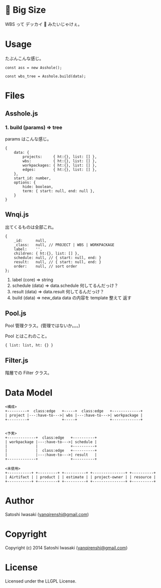 # 💩 Big Size
WBS って デッカイ 💩 みたいじゃけぇ。

# Usage

たぶんこんな感じ。

```
const ass = new Asshole();

const wbs_tree = Asshole.build(data);
```

# Files

## Asshole.js

### 1. build (params) => tree

params はこんな感じ。

```
{
    data: {
        projects:     { ht:{}, list: [] },
        wbs:          { ht:{}, list: [] },
        workpackages: { ht:{}, list: [] },
        edges:        { ht:{}, list: [] },
    },
    start_id: number,
    options: {
        hide: boolean,
        term: { start: null, end: null },
    }
}
```


## Wnqi.js

出てくるものは全部これ。

```
{
    _id:      null,
    _class:   null, // PROJECT | WBS | WORKPACKAGE
    label:    '',
    children: { ht:{}, list: [] },
    schedule: null, // { start: null, end: }
    result:   null, // { start: null, end: }
    order:    null, // sort order
};
```

1. label (core) => string
2. schedule (data) => data.schedule
   何してるんだっけ？
3. result (data) => data.result
   何してるんだっけ？
4. build (data) => new_data
   data の内容を template  整えて 返す

## Pool.js

Pool 管理クラス。(管理ではないか。。。)

Pool とはこれのこと。

```
{ list: list, ht: {} }
```

## Filter.js

階層での Filter クラス。

# Data Model

```
<構成>
+---------+  class:edge   +-----+  class:edge   +-------------+
| project |---:have-to--->| wbs |---:have-to--->| workpackage |
+---------+               +-----+               +-------------+


<予実>
+-------------+  class:edge   +----------+
| workpackage |---:have-to--->| schedule |
|             |               +----------+
|             |  class:edge   +----------+
|             |---:have-to--->| result   |
+-------------+               +----------+

<未使用>
+-----------+ +---------+ +----------+ +---------------+ +----------+
| Airtifact | | product | | estimate | | project-owner | | resource |
+-----------+ +---------+ +----------+ +---------------+ +----------+
```

# Author

Satoshi Iwasaki (yanqirenshi@gmail.com)

# Copyright

Copyright (c) 2014 Satoshi Iwasaki (yanqirenshi@gmail.com)

# License

Licensed under the LLGPL License.
